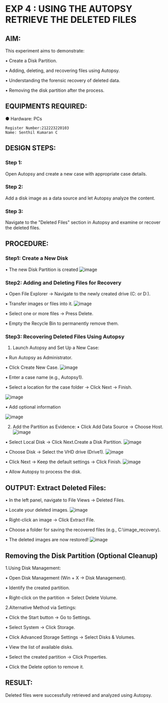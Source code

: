 # EXP 4 : USING THE AUTOPSY RETRIEVE THE DELETED FILES

## AIM:
This experiment aims to demonstrate:

  •	Create a Disk Partition.
  
  •	Adding, deleting, and recovering files using Autopsy.
  
  •	Understanding the forensic recovery of deleted data.
  
  •	Removing the disk partition after the process.

## EQUIPMENTS REQUIRED:
  ●	Hardware: PCs

```
Register Number:212223220103
Name: Senthil Kumaran C
```

## DESIGN STEPS:
### Step 1:
Open Autopsy and create a new case with appropriate case details.

### Step 2:
Add a disk image as a data source and let Autopsy analyze the content.

### Step 3:
Navigate to the "Deleted Files" section in Autopsy and examine or recover the deleted files.


## PROCEDURE:
### Step1: Create a New Disk
  •	The new Disk Partition is created
![image](https://github.com/user-attachments/assets/f3875414-29a7-41ad-851c-ac034b876a29)

### Step2: Adding and Deleting Files for Recovery
  •	Open File Explorer → Navigate to the newly created drive (C: or D:).
  
  •	Transfer images or files into it.
![image](https://github.com/user-attachments/assets/b548e2d9-260e-48fb-af9d-33eede96a418)
  
  •	Select one or more files → Press Delete.
  
  •	Empty the Recycle Bin to permanently remove them.
  
### Step3: Recovering Deleted Files Using Autopsy
1. Launch Autopsy and Set Up a New Case:
 
  •	Run Autopsy as Administrator.

  •	Click Create New Case.
  ![image](https://github.com/user-attachments/assets/2a61d108-a014-4d70-a1f4-a58f715649f4)

  •	Enter a case name (e.g., Autopsy1).
  
  •	Select a location for the case folder → Click Next → Finish.

![image](https://github.com/user-attachments/assets/478b2cf4-79c7-4399-a0b2-ca3f0b841855)
  

  •	Add optional information
  
![image](https://github.com/user-attachments/assets/b64ca531-a41c-4241-909e-1fbd9d62915a)

2. Add the Partition as Evidence:
  •	Click Add Data Source → Choose Host.
![image](https://github.com/user-attachments/assets/28b9e387-92e2-4cac-8c01-32cdfffb762e)

  •	Select Local Disk → Click Next.Create a Disk Partition.
![image](https://github.com/user-attachments/assets/1d771b96-1b12-4f29-abe1-51b592cbf3c4)

  •	Choose Disk → Select the VHD drive (Drive1).
![image](https://github.com/user-attachments/assets/e1bdaa1f-52cf-4d44-9f47-0c0a19143fd5)

  •	Click Next → Keep the default settings → Click Finish.
![image](https://github.com/user-attachments/assets/88a0c9ba-3875-437c-b0ec-9c516c3d6f66)

  •	Allow Autopsy to process the disk.

## OUTPUT: Extract Deleted Files:
  •	In the left panel, navigate to File Views → Deleted Files.
  
  •	Locate your deleted images.
![image](https://github.com/user-attachments/assets/ab5c810c-66a0-42bb-8b69-9cf26805d026)

  •	Right-click an image → Click Extract File.
  
  •	Choose a folder for saving the recovered files (e.g., C:\image_recovery).
  
  •	The deleted images are now restored!
![image](https://github.com/user-attachments/assets/600c205d-d8c7-4558-8261-2d06acb356eb)

## Removing the Disk Partition (Optional Cleanup)
1.Using Disk Management:

  •	Open Disk Management (Win + X → Disk Management).
  
  •	Identify the created partition.
  
  •	Right-click on the partition → Select Delete Volume.
  
2.Alternative Method via Settings:

  •	Click the Start button → Go to Settings.
  
  •	Select System → Click Storage.
  
  •	Click Advanced Storage Settings → Select Disks & Volumes.
  
  •	View the list of available disks.
  
  •	Select the created partition → Click Properties.
  
  •	Click the Delete option to remove it.


## RESULT:
Deleted files were successfully retrieved and analyzed using Autopsy.
